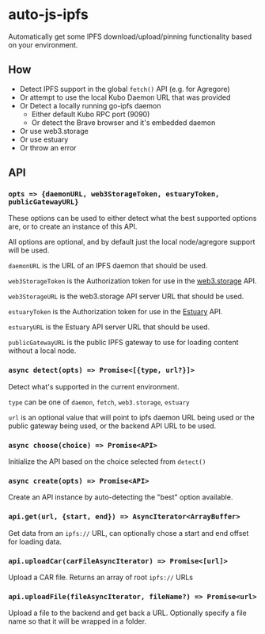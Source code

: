 # auto-js-ipfs
Automatically get some IPFS download/upload/pinning functionality based on your environment.

## How

- Detect IPFS support in the global `fetch()` API (e.g. for Agregore)
- Or attempt to use the local Kubo Daemon URL that was provided
- Or Detect a locally running go-ipfs daemon
	- Either default Kubo RPC port (9090)
	- Or detect the Brave browser and it's embedded daemon
- Or use web3.storage
- Or use estuary
- Or throw an error

## API

### `opts => {daemonURL, web3StorageToken, estuaryToken, publicGatewayURL}`

These options can be used to either detect what the best supported options are, or to create an instance of this API.

All options are optional, and by default just the local node/agregore support will be used.

`daemonURL` is the URL of an IPFS daemon that should be used.

`web3StorageToken` is the Authorization token for use in the [web3.storage](https://web3.storage/) API.

`web3StorageURL` is the web3.storage API server URL that should be used.

`estuaryToken` is the Authorization token for use in the [Estuary](https://estuary.tech/) API.

`estuaryURL` is the Estuary API server URL that should be used.

`publicGatewayURL` is the public IPFS gateway to use for loading content without a local node.

### `async detect(opts) => Promise<[{type, url?}]>`

Detect what's supported in the current environment.

`type` can be one of `daemon`, `fetch`, `web3.storage`, `estuary`

`url` is an optional value that will point to ipfs daemon URL being used or the public gateway being used, or the backend API URL to be used.

### `async choose(choice) => Promise<API>`

Initialize the API based on the choice selected from `detect()`

### `async create(opts) => Promise<API>`

Create an API instance by auto-detecting the "best" option available.

### `api.get(url, {start, end}) => AsyncIterator<ArrayBuffer>`

Get data from an `ipfs://` URL, can optionally chose a start and end offset for loading data.

### `api.uploadCar(carFileAsyncIterator) => Promise<[url]>`

Upload a CAR file. Returns an array of root `ipfs://` URLs

### `api.uploadFile(fileAsyncIterator, fileName?) => Promise<url>`

Upload a file to the backend and get back a URL. Optionally specify a file name so that it will be wrapped in a folder.

